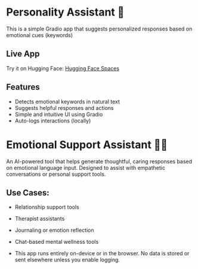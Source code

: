 # Personality Assistant 🧠

This is a simple Gradio app that suggests personalized responses based on emotional cues (keywords)

## Live App
Try it on Hugging Face:  [Hugging Face Spaces](https://huggingface.co/spaces/Din7/emotion-support-app)

## Features
- Detects emotional keywords in natural text
- Suggests helpful responses and actions
- Simple and intuitive UI using Gradio
- Auto-logs interactions (locally)

# Emotional Support Assistant 🤖💬

An AI-powered tool that helps generate thoughtful, caring responses based on emotional language input. Designed to assist with empathetic conversations or personal support tools.

## Use Cases:
- Relationship support tools
- Therapist assistants
- Journaling or emotion reflection
- Chat-based mental wellness tools

- This app runs entirely on-device or in the browser. No data is stored or sent elsewhere unless you enable logging.
